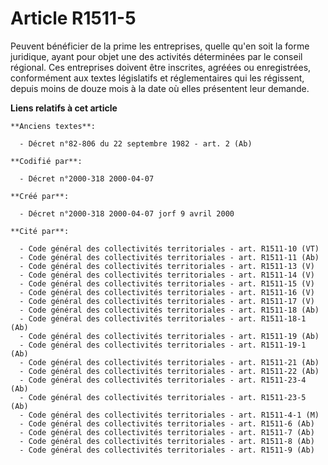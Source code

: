 # Article R1511-5

Peuvent bénéficier de la prime les entreprises, quelle qu'en soit la forme juridique, ayant pour objet une des activités
déterminées par le conseil régional. Ces entreprises doivent être inscrites, agréées ou enregistrées, conformément aux textes
législatifs et réglementaires qui les régissent, depuis moins de douze mois à la date où elles présentent leur demande.

**Liens relatifs à cet article**

	**Anciens textes**:

	  - Décret n°82-806 du 22 septembre 1982 - art. 2 (Ab)

	**Codifié par**:

	  - Décret n°2000-318 2000-04-07

	**Créé par**:

	  - Décret n°2000-318 2000-04-07 jorf 9 avril 2000

	**Cité par**:

	  - Code général des collectivités territoriales - art. R1511-10 (VT)
	  - Code général des collectivités territoriales - art. R1511-11 (Ab)
	  - Code général des collectivités territoriales - art. R1511-13 (V)
	  - Code général des collectivités territoriales - art. R1511-14 (V)
	  - Code général des collectivités territoriales - art. R1511-15 (V)
	  - Code général des collectivités territoriales - art. R1511-16 (V)
	  - Code général des collectivités territoriales - art. R1511-17 (V)
	  - Code général des collectivités territoriales - art. R1511-18 (Ab)
	  - Code général des collectivités territoriales - art. R1511-18-1 (Ab)
	  - Code général des collectivités territoriales - art. R1511-19 (Ab)
	  - Code général des collectivités territoriales - art. R1511-19-1 (Ab)
	  - Code général des collectivités territoriales - art. R1511-21 (Ab)
	  - Code général des collectivités territoriales - art. R1511-22 (Ab)
	  - Code général des collectivités territoriales - art. R1511-23-4 (Ab)
	  - Code général des collectivités territoriales - art. R1511-23-5 (Ab)
	  - Code général des collectivités territoriales - art. R1511-4-1 (M)
	  - Code général des collectivités territoriales - art. R1511-6 (Ab)
	  - Code général des collectivités territoriales - art. R1511-7 (Ab)
	  - Code général des collectivités territoriales - art. R1511-8 (Ab)
	  - Code général des collectivités territoriales - art. R1511-9 (Ab)
